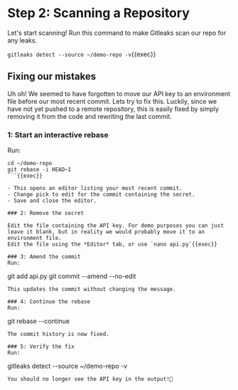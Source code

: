 # Step 2: Scanning a Repository

Let's start scanning! Run this command to make Gitleaks scan our repo for any leaks.

`gitleaks detect --source ~/demo-repo -v`{{exec}}

## Fixing our mistakes

Uh oh! We seemed to have forgotten to move our API key to an environment file before our most recent commit.
Lets try to fix this.
Luckily, since we have not yet pushed to a remote repository, this is easily fixed by simply removing it from the code and rewriting the last commit.

### 1: Start an interactive rebase

Run:
```
cd ~/demo-repo
git rebase -i HEAD~1
```{{exec}}

- This opens an editor listing your most recent commit.
- Change pick to edit for the commit containing the secret.
- Save and close the editor.

### 2: Remove the secret

Edit the file containing the API key. For demo purposes you can just leave it blank, but in reality we would probably move it to an environment file.
Edit the file using the *Editor* tab, or use `nano api.py`{{exec}}

### 3: Amend the commit
Run:
```
git add api.py
git commit --amend --no-edit
```{{exec}}
This updates the commit without changing the message.

### 4: Continue the rebase
Run:
```
git rebase --continue
```{{exec}}
The commit history is now fixed.

### 5: Verify the fix
Run:
```
gitleaks detect --source ~/demo-repo -v
```{{exec}}
You should no longer see the API key in the output!🥳


